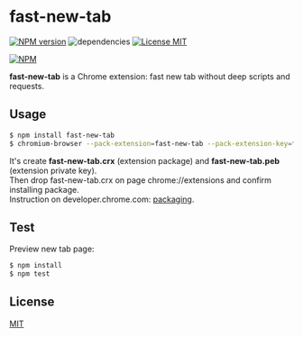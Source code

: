 # fast-new-tab #

[![NPM version][npm-image]][npm-url] ![dependencies][dependencies-image] [![License MIT][license-image]](LICENSE)

[![NPM](https://nodei.co/npm/fast-new-tab.png)](https://nodei.co/npm/fast-new-tab/)

**fast-new-tab** is a Chrome extension: fast new tab without deep scripts and requests.

## Usage ##
```bash
$ npm install fast-new-tab
$ chromium-browser --pack-extension=fast-new-tab --pack-extension-key=fast-new-tab.pem
```
It's create **fast-new-tab.crx** (extension package) and **fast-new-tab.peb** (extension private key).  
Then drop fast-new-tab.crx on page chrome://extensions and confirm installing package.  
Instruction on developer.chrome.com: [packaging](https://developer.chrome.com/extensions/packaging).

## Test ##
Preview new tab page:
```bash
$ npm install
$ npm test
```

## License ##
[MIT](LICENSE)

[license-image]: https://img.shields.io/badge/license-MIT-blue.svg "license-image"
[dependencies-image]: https://img.shields.io/gemnasium/mathiasbynens/he.svg?maxAge=2592000 "dependencies-image"
[npm-image]: https://img.shields.io/npm/v/fast-new-tab.svg "npm-image"
[npm-url]: https://www.npmjs.com/package/fast-new-tab "fast-new-tab"